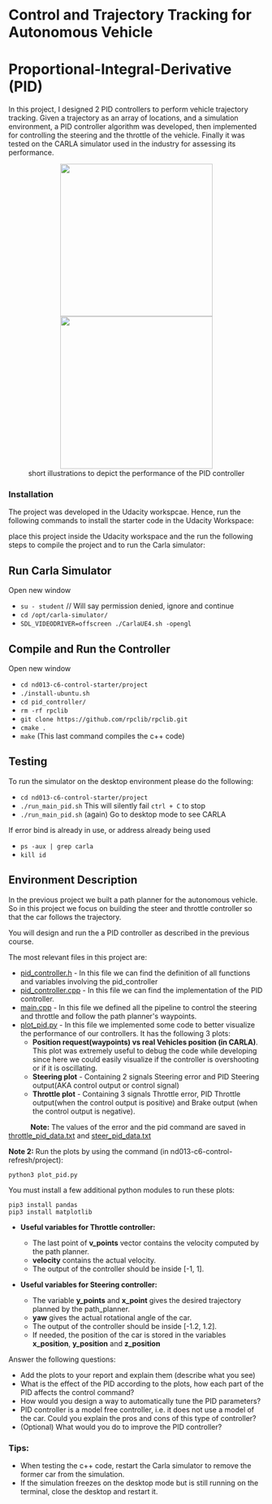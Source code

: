 # Control and Trajectory Tracking for Autonomous Vehicle

# Proportional-Integral-Derivative (PID)

In this project, I designed 2 PID controllers to perform vehicle trajectory tracking. Given a trajectory as an array of locations, and a simulation environment, a PID controller algorithm was developed, then implemented for controlling the steering and the throttle of the vehicle. Finally it was tested on the CARLA simulator used in the industry for assessing its performance.


<center>
<div class="row">
  <div class="column">
    <img src="./project/pid_controller/screenshot/driving_car_part1.gif" width="300">
    <img src="./project/pid_controller/screenshot/driving_car_part2.gif" width="300" >
    
  </div>
   <center><span class="caption"> short illustrations to depict the performance of the PID controller  </span></center>
</div>
</center>

### Installation

The project was developed in the Udacity workspcae. Hence, run the following commands to install the starter code in the Udacity Workspace:

place this project inside the Udacity workspace and the run the following steps to compile the project and to run the Carla simulator:

## Run Carla Simulator

Open new window

* `su - student`
// Will say permission denied, ignore and continue
* `cd /opt/carla-simulator/`
* `SDL_VIDEODRIVER=offscreen ./CarlaUE4.sh -opengl`

## Compile and Run the Controller

Open new window

* `cd nd013-c6-control-starter/project`
* `./install-ubuntu.sh`
* `cd pid_controller/`
* `rm -rf rpclib`
* `git clone https://github.com/rpclib/rpclib.git`
* `cmake .`
* `make` (This last command compiles the c++ code)

## Testing

To run the simulator on the desktop environment please do the following:

* `cd nd013-c6-control-starter/project`
* `./run_main_pid.sh`
This will silently fail `ctrl + C` to stop
* `./run_main_pid.sh` (again)
Go to desktop mode to see CARLA

If error bind is already in use, or address already being used

* `ps -aux | grep carla`
* `kill id`


## Environment Description

In the previous project we built a path planner for the autonomous vehicle. So in this project we focus on building the steer and throttle controller so that the car follows the trajectory.

You will design and run the a PID controller as described in the previous course.

The most relevant files in this project are:

* [pid_controller.h](./project/pid_controller/pid_controller.h) - In this file we can find the definition of all functions and variables involving the pid_controller
* [pid_controller.cpp](./project/pid_controller/pid_controller.cpp) - In this file we can find the implementation of the PID controller.
* [main.cpp](./project/pid_controller/main.cpp) - In this file we defined all the pipeline to control the steering and throttle and follow the path planner's waypoints. 
* [plot_pid.py](./project/plot_pid.py) - In this file we implemented some code to better visualize the performance of our controllers. It has the following 3 plots:
    * **Position request(waypoints) vs real Vehicles position (in CARLA)**. This plot was extremely useful to debug the code while developing since here we could easily visualize if the controller is overshooting or if it is oscillating. 
    * **Steering plot** - Containing 2 signals Steering error and PID Steering output(AKA control output or control signal)
    * **Throttle plot** - Containing 3 signals Throttle error, PID Throttle output(when the control output is positive) and Brake output (when the control output is negative).

&nbsp;&nbsp;&nbsp;&nbsp;&nbsp;&nbsp;&nbsp;&nbsp;&nbsp;&nbsp;&nbsp;**Note:** The values of the error and the pid command are saved in [throttle_pid_data.txt](./project/throttle_pid_data.txt) and [steer_pid_data.txt](./project/steer_pid_data.txt)

**Note 2:** Run the plots by using the command (in nd013-c6-control-refresh/project):

```
python3 plot_pid.py
```

You must install a few additional python modules to run these plots: 

```
pip3 install pandas
pip3 install matplotlib
```

* **Useful variables for Throttle controller:**
    - The last point of **v_points** vector contains the velocity computed by the path planner.
    - **velocity** contains the actual velocity.
    - The output of the controller should be inside [-1, 1].

* **Useful variables for Steering controller:**
    - The variable **y_points** and **x_point** gives the desired trajectory planned by the path_planner.
    - **yaw** gives the actual rotational angle of the car.
    - The output of the controller should be inside [-1.2, 1.2].
    - If needed, the position of the car is stored in the variables **x_position**, **y_position** and **z_position**







Answer the following questions:
- Add the plots to your report and explain them (describe what you see)
- What is the effect of the PID according to the plots, how each part of the PID affects the control command?
- How would you design a way to automatically tune the PID parameters?
- PID controller is a model free controller, i.e. it does not use a model of the car. Could you explain the pros and cons of this type of controller?
- (Optional) What would you do to improve the PID controller?


### Tips:

- When testing the c++ code, restart the Carla simulator to remove the former car from the simulation.
- If the simulation freezes on the desktop mode but is still running on the terminal, close the desktop and restart it.


